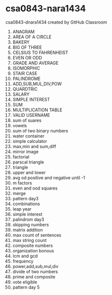 # csa0843-nara1434
csa0843-dnara1434 created by GitHub Classroom
1. ANAGRAM 
2. AREA OF A CIRCLE 
3. BAKERY 
4. BIG OF THREE
5. CELSIUS TO FAHRENHEIST
6. EVEN OR ODD
7. GRADE AND AVERAGE
8. ISOMORPHIC
9. STAIR CASE
10. PALINDROME
11. ADD,SUB,MUL,DIV,POW
12. QUARDTRIC
13. SALARY
14. SIMPLE INTEREST
15. SUM
16. MULTIPLICATION TABLE
17. VALID USERNAME
18. sum of suares
19. vowels
20. sum of two binary numbers
21. water container
22. simple calculator
23. max,min and sum,diff
24. mirror image
25. factorial
26. parscal triangle
27. triangle
28. upper and lower
29. avg od positive and negative until -1
30. m factors
31. even and ood squares
32. merge
33. pattern day3
34. combinations
35. leap year
36. simple interest
37. palindrom day3
38. skipping numbers
39. matrix addition
40. max count of sentences
41. max string count
42. composite numbers
43. organization bonous
44. lcm and gcd
45. frequency
46. power,add,sub,mul,div
47. divide of two numbers
48. prime and composite
49. vote eligible
50. pattern day 5


